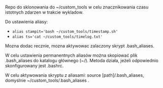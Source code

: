Repo do sklonowania do ~/custom_tools w celu znacznikowania czasu istotnych zdarzen w trakcie wykladow.

Do ustawienia aliasy:
* `alias stampit='bash ~/custom_tools/timestamp.sh'`
* `alias ts='cat ~/custom_tools/timelog.txt'`

Mozna dodac recznie, mozna aktywowac zalaczony skrypt .bash_aliases.

W celu ustawienia permanentnych aliasów można skopiować plik .bash_aliases do katalogu głównego (~/). Metoda działa, jeżeli odpowiednio skonfigurowany jest .bashrc.

W celu aktywowania skryptu z aliasami: source [path]/.bash_aliases, domyslnie ~/custom_tools/.bash_aliases .
